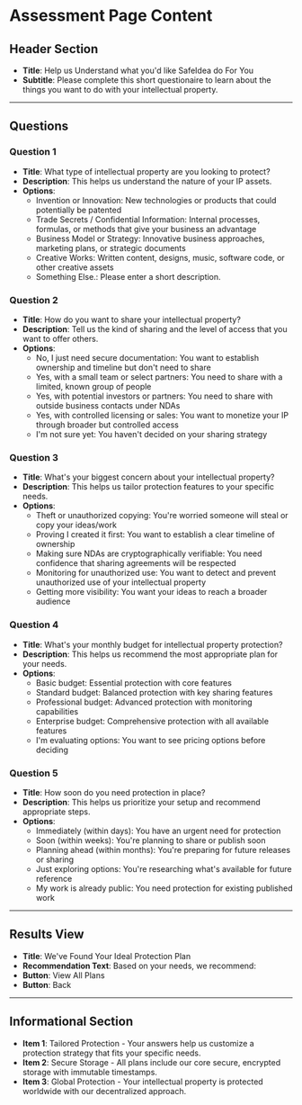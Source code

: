 # Assessment Page Content

## Header Section
- **Title**: Help us Understand what you'd like SafeIdea do For You
- **Subtitle**: Please complete this short questionaire to learn about the things you want to do with your intellectual property.

---

## Questions

### Question 1
- **Title**: What type of intellectual property are you looking to protect?
- **Description**: This helps us understand the nature of your IP assets.
- **Options**:
    - Invention or Innovation: New technologies or products that could potentially be patented
    - Trade Secrets / Confidential Information: Internal processes, formulas, or methods that give your business an advantage
    - Business Model or Strategy: Innovative business approaches, marketing plans, or strategic documents
    - Creative Works: Written content, designs, music, software code, or other creative assets
    - Something Else.: Please enter a short description.

### Question 2
- **Title**: How do you want to share your intellectual property?
- **Description**: Tell us the kind of sharing and the level of access that you want to offer others.
- **Options**:
    - No, I just need secure documentation: You want to establish ownership and timeline but don't need to share
    - Yes, with a small team or select partners: You need to share with a limited, known group of people
    - Yes, with potential investors or partners: You need to share with outside business contacts under NDAs
    - Yes, with controlled licensing or sales: You want to monetize your IP through broader but controlled access
    - I'm not sure yet: You haven't decided on your sharing strategy

### Question 3
- **Title**: What's your biggest concern about your intellectual property?
- **Description**: This helps us tailor protection features to your specific needs.
- **Options**:
    - Theft or unauthorized copying: You're worried someone will steal or copy your ideas/work
    - Proving I created it first: You want to establish a clear timeline of ownership
    - Making sure NDAs are cryptographically verifiable: You need confidence that sharing agreements will be respected
    - Monitoring for unauthorized use: You want to detect and prevent unauthorized use of your intellectual property
    - Getting more visibility: You want your ideas to reach a broader audience

### Question 4
- **Title**: What's your monthly budget for intellectual property protection?
- **Description**: This helps us recommend the most appropriate plan for your needs.
- **Options**:
    - Basic budget: Essential protection with core features
    - Standard budget: Balanced protection with key sharing features
    - Professional budget: Advanced protection with monitoring capabilities
    - Enterprise budget: Comprehensive protection with all available features
    - I'm evaluating options: You want to see pricing options before deciding

### Question 5
- **Title**: How soon do you need protection in place?
- **Description**: This helps us prioritize your setup and recommend appropriate steps.
- **Options**:
    - Immediately (within days): You have an urgent need for protection
    - Soon (within weeks): You're planning to share or publish soon
    - Planning ahead (within months): You're preparing for future releases or sharing
    - Just exploring options: You're researching what's available for future reference
    - My work is already public: You need protection for existing published work

---

## Results View
- **Title**: We've Found Your Ideal Protection Plan
- **Recommendation Text**: Based on your needs, we recommend:
- **Button**: View All Plans
- **Button**: Back

---

## Informational Section
- **Item 1**: Tailored Protection - Your answers help us customize a protection strategy that fits your specific needs.
- **Item 2**: Secure Storage - All plans include our core secure, encrypted storage with immutable timestamps.
- **Item 3**: Global Protection - Your intellectual property is protected worldwide with our decentralized approach.
